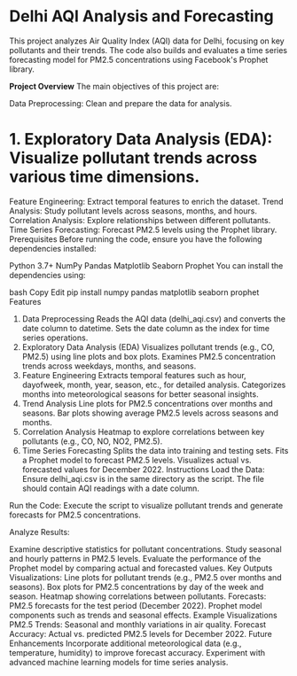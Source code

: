 # Delhi AQI Analysis and Forecasting
This project analyzes Air Quality Index (AQI) data for Delhi, focusing on key pollutants and their trends. The code also builds and evaluates a time series forecasting model for PM2.5 concentrations using Facebook's Prophet library.

**Project Overview**
The main objectives of this project are:

Data Preprocessing: Clean and prepare the data for analysis.
# 1. Exploratory Data Analysis (EDA): Visualize pollutant trends across various time dimensions.
Feature Engineering: Extract temporal features to enrich the dataset.
Trend Analysis: Study pollutant levels across seasons, months, and hours.
Correlation Analysis: Explore relationships between different pollutants.
Time Series Forecasting: Forecast PM2.5 levels using the Prophet library.
Prerequisites
Before running the code, ensure you have the following dependencies installed:

Python 3.7+
NumPy
Pandas
Matplotlib
Seaborn
Prophet
You can install the dependencies using:

bash
Copy
Edit
pip install numpy pandas matplotlib seaborn prophet
Features
1. Data Preprocessing
Reads the AQI data (delhi_aqi.csv) and converts the date column to datetime.
Sets the date column as the index for time series operations.
2. Exploratory Data Analysis (EDA)
Visualizes pollutant trends (e.g., CO, PM2.5) using line plots and box plots.
Examines PM2.5 concentration trends across weekdays, months, and seasons.
3. Feature Engineering
Extracts temporal features such as hour, dayofweek, month, year, season, etc., for detailed analysis.
Categorizes months into meteorological seasons for better seasonal insights.
4. Trend Analysis
Line plots for PM2.5 concentrations over months and seasons.
Bar plots showing average PM2.5 levels across seasons and months.
5. Correlation Analysis
Heatmap to explore correlations between key pollutants (e.g., CO, NO, NO2, PM2.5).
6. Time Series Forecasting
Splits the data into training and testing sets.
Fits a Prophet model to forecast PM2.5 levels.
Visualizes actual vs. forecasted values for December 2022.
Instructions
Load the Data: Ensure delhi_aqi.csv is in the same directory as the script. The file should contain AQI readings with a date column.

Run the Code: Execute the script to visualize pollutant trends and generate forecasts for PM2.5 concentrations.

Analyze Results:

Examine descriptive statistics for pollutant concentrations.
Study seasonal and hourly patterns in PM2.5 levels.
Evaluate the performance of the Prophet model by comparing actual and forecasted values.
Key Outputs
Visualizations:
Line plots for pollutant trends (e.g., PM2.5 over months and seasons).
Box plots for PM2.5 concentrations by day of the week and season.
Heatmap showing correlations between pollutants.
Forecasts:
PM2.5 forecasts for the test period (December 2022).
Prophet model components such as trends and seasonal effects.
Example Visualizations
PM2.5 Trends: Seasonal and monthly variations in air quality.
Forecast Accuracy: Actual vs. predicted PM2.5 levels for December 2022.
Future Enhancements
Incorporate additional meteorological data (e.g., temperature, humidity) to improve forecast accuracy.
Experiment with advanced machine learning models for time series analysis.
